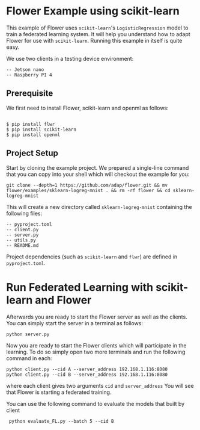 # Flower Example using scikit-learn

This example of Flower uses `scikit-learn`'s `LogisticRegression` model to train a federated learning system. It will help you understand how to adapt Flower for use with `scikit-learn`.
Running this example in itself is quite easy.

We use two clients in a testing device environment:
```
-- Jetson nano
-- Raspberry PI 4
```
## Prerequisite 

We first need to install Flower, scikit-learn and openml as follows:
```

$ pip install flwr
$ pip install scikit-learn
$ pip install openml

```
## Project Setup

Start by cloning the example project. We prepared a single-line command that you can copy into your shell which will checkout the example for you:

```shell
git clone --depth=1 https://github.com/adap/flower.git && mv flower/examples/sklearn-logreg-mnist . && rm -rf flower && cd sklearn-logreg-mnist
```

This will create a new directory called `sklearn-logreg-mnist` containing the following files:

```shell
-- pyproject.toml
-- client.py
-- server.py
-- utils.py
-- README.md
```

Project dependencies (such as `scikit-learn` and `flwr`) are defined in `pyproject.toml`. 


# Run Federated Learning with scikit-learn and Flower

Afterwards you are ready to start the Flower server as well as the clients. You can simply start the server in a terminal as follows:

```shell
python server.py
```

Now you are ready to start the Flower clients which will participate in the learning. To do so simply open two more terminals and run the following command in each:

```shell
python client.py --cid A --server_address 192.168.1.116:8080
python client.py --cid B --server_address 192.168.1.116:8080
```
where each client gives two arguments `cid` and `server_address` 
You will see that Flower is starting a federated training. 

You can use the following command to evaluate the models that built by client

```shell
 python evaluate_FL.py --batch 5 --cid B
```
